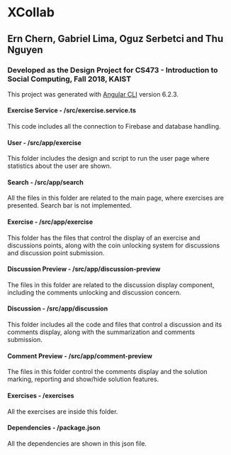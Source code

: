 # XCollab
## Ern Chern, Gabriel Lima, Oguz Serbetci and Thu Nguyen
### Developed as the Design Project for CS473 - Introduction to Social Computing, Fall 2018, KAIST

This project was generated with [Angular CLI](https://github.com/angular/angular-cli) version 6.2.3.

#### Exercise Service - /src/exercise.service.ts

This code includes all the connection to Firebase and database handling.

#### User - /src/app/exercise

This folder includes the design and script to run the user page where statistics about the user are shown.

#### Search - /src/app/search

All the files in this folder are related to the main page, where exercises are presented. Search bar is not implemented.

#### Exercise - /src/app/exercise

This folder has the files that control the display of an exercise and discussions points, along with the coin unlocking system for discussions and discussion point submission.

#### Discussion Preview - /src/app/discussion-preview

The files in this folder are related to the discussion display component, including the comments unlocking and discussion concern.

#### Discussion - /src/app/discussion

This folder includes all the code and files that control a discussion and its comments display, along with the summarization and comments submission.

#### Comment Preview - /src/app/comment-preview

The files in this folder control the comments display and the solution marking, reporting and show/hide solution features.

#### Exercises - /exercises

All the exercises are inside this folder.

#### Dependencies - /package.json

All the dependencies are shown in this json file.
